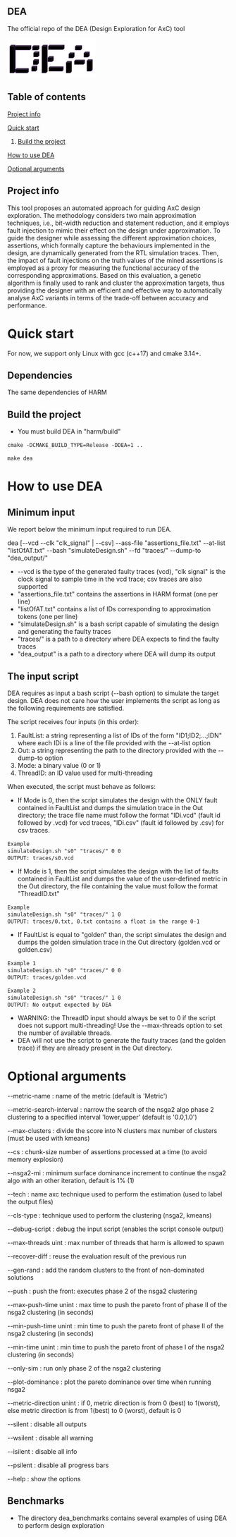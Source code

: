 ## DEA

The official repo of the DEA (Design Exploration for AxC) tool

<img src="icon.png" alt="drawing" width="200"/>


## Table of contents

[Project info](#project-info)

[Quick start](#quick-start)
1. [Build the project](#build-the-project)

[How to use DEA](#how-to-use-dea)

[Optional arguments](#optional-arguments)

## Project info

This tool proposes an automated approach for guiding AxC design exploration. The methodology considers two main approximation techniques, i.e., bit-width reduction and statement reduction, and it employs fault injection to mimic their effect on the design under approximation. 
To guide the designer while assessing the different approximation choices, assertions, which formally capture the behaviours implemented in the design, are dynamically generated from the RTL simulation traces. Then, the impact of fault injections on the truth values of the mined assertions is employed as a proxy for measuring the functional accuracy of the corresponding approximations.
Based on this evaluation, a genetic algorithm is finally used to rank and cluster the approximation targets, thus providing the designer with an efficient and effective way to automatically analyse AxC variants in terms of the trade-off between accuracy and performance.

# Quick start

For now, we support only Linux with gcc (c++17) and cmake 3.14+.

## Dependencies
The same dependencies of HARM

## Build the project

* You must build DEA in "harm/build"

```
cmake -DCMAKE_BUILD_TYPE=Release -DDEA=1 ..
```

```
make dea
```

# How to use DEA


## Minimum input

We report below the minimum input required to run DEA.

dea [--vcd --clk "clk_signal" | --csv] --ass-file "assertions_file.txt" --at-list "listOfAT.txt" --bash "simulateDesign.sh" --fd "traces/" --dump-to "dea_output/"

* \-\-vcd is the type of the generated faulty traces (vcd), "clk signal" is the clock signal to sample time in the vcd trace; csv traces are also supported
* "assertions_file.txt" contains the assertions in HARM format (one per line)
* "listOfAT.txt" contains a list of IDs corresponding to approximation tokens (one per line)
* "simulateDesign.sh" is a bash script capable of simulating the design and generating the faulty traces
* "traces/" is a path to a directory where DEA expects to find the faulty traces
* "dea_output" is a path to a directory where DEA will dump its output


## The input script

DEA requires as input a bash script (--bash option) to simulate the target design.
DEA does not care how the user implements the script as long as the following requirements are satisfied.

The script receives four inputs (in this order): 
1. FaultList: a string representing a list of IDs of the form "ID1;ID2;...;IDN" where each IDi is a line of the file provided with the --at-list option
2. Out: a string representing the path to the directory provided with the --dump-to option
3. Mode: a binary value (0 or 1)
4. ThreadID: an ID value used for multi-threading

When executed, the script must behave as follows:
* If Mode is 0, then the script simulates the design with the ONLY fault contained in FaultList and dumps the simulation trace in the Out directory; the trace file name must follow the format "IDi.vcd" (fault id followed by .vcd) for vcd traces, "IDi.csv" (fault id followed by .csv) for csv traces.
```
Example
simulateDesign.sh "s0" "traces/" 0 0
OUTPUT: traces/s0.vcd
```

* If Mode is 1, then the script simulates the design with the list of faults contained in FaultList and dumps the value of the user-defined metric in the Out directory, the file containing the value must follow the format "ThreadID.txt"
```
Example
simulateDesign.sh "s0" "traces/" 1 0
OUTPUT: traces/0.txt, 0.txt contains a float in the range 0-1
```
* If FaultList is equal to "golden" than, the script simulates the design and dumps the golden simulation trace in the Out directory (golden.vcd or golden.csv)
```
Example 1
simulateDesign.sh "s0" "traces/" 0 0
OUTPUT: traces/golden.vcd
```
```
Example 2
simulateDesign.sh "s0" "traces/" 1 0
OUTPUT: No output expected by DEA
````

* WARNING: the ThreadID input should always be set to 0 if the script does not support multi-threading! Use the --max-threads option to set the number of available threads.
* DEA will not use the script to generate the faulty traces (and the golden trace) if they are already present in the Out directory.

# Optional arguments

--metric-name : name of the metric (default is 'Metric')

--metric-search-interval : narrow the search of the nsga2 algo phase 2 clustering to a specified interval 'lower,upper' (default is '0.0,1.0')

--max-clusters : divide the score into N clusters max number of clusters (must be used with kmeans)

--cs : chunk-size number of assertions processed at a time (to avoid memory explosion) <INT>
	
--nsga2-mi : minimum surface dominance increment to continue the nsga2 algo with an other iteration, default is 1% (1) <FLOAT>
	
--tech : name axc technique used to perform the estimation (used to label the output files)
	
--cls-type : technique used to perform the clustering (nsga2, kmeans)
	
--debug-script : debug the input script (enables the script console output)
	
--max-threads uint : max number of threads that harm is allowed to spawn
	
--recover-diff : reuse the evaluation result of the previous run
	
--gen-rand : add the random clusters to the front of non-dominated solutions
	
--push : push the front: executes phase 2 of the nsga2 clustering
	
--max-push-time unint : max time to push the pareto front of phase II of the nsga2 clustering (in seconds)
	
--min-push-time unint : min time to push the pareto front of phase II of the nsga2 clustering (in seconds)
	
--min-time unint : min time to push the pareto front of phase I of the nsga2 clustering (in seconds)
	
--only-sim : run only phase 2 of the nsga2 clustering
	
--plot-dominance : plot the pareto dominance over time when running nsga2
	
--metric-direction unint : if 0, metric direction is from 0 (best) to 1(worst), else metric direction is from 1(best) to 0 (worst), default is 0
	
--silent : disable all outputs
	
--wsilent : disable all warning
	
--isilent : disable all info
	
--psilent : disable all progress bars
	
--help : show the options

## Benchmarks
	
* The directory dea_benchmarks contains several examples of using DEA to perform design exploration






	

